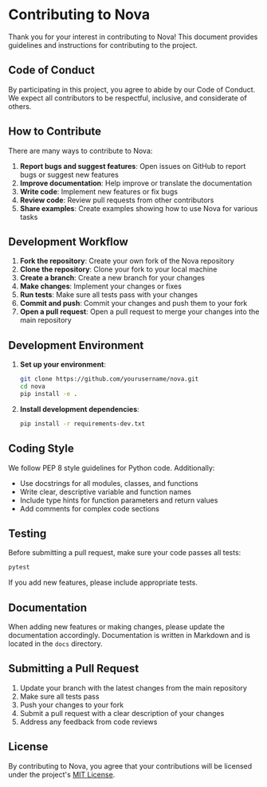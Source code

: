 # Contributing to Nova

Thank you for your interest in contributing to Nova! This document provides guidelines and instructions for contributing to the project.

## Code of Conduct

By participating in this project, you agree to abide by our Code of Conduct. We expect all contributors to be respectful, inclusive, and considerate of others.

## How to Contribute

There are many ways to contribute to Nova:

1. **Report bugs and suggest features**: Open issues on GitHub to report bugs or suggest new features
2. **Improve documentation**: Help improve or translate the documentation
3. **Write code**: Implement new features or fix bugs
4. **Review code**: Review pull requests from other contributors
5. **Share examples**: Create examples showing how to use Nova for various tasks

## Development Workflow

1. **Fork the repository**: Create your own fork of the Nova repository
2. **Clone the repository**: Clone your fork to your local machine
3. **Create a branch**: Create a new branch for your changes
4. **Make changes**: Implement your changes or fixes
5. **Run tests**: Make sure all tests pass with your changes
6. **Commit and push**: Commit your changes and push them to your fork
7. **Open a pull request**: Open a pull request to merge your changes into the main repository

## Development Environment

1. **Set up your environment**:
   ```bash
   git clone https://github.com/yourusername/nova.git
   cd nova
   pip install -e .
   ```

2. **Install development dependencies**:
   ```bash
   pip install -r requirements-dev.txt
   ```

## Coding Style

We follow PEP 8 style guidelines for Python code. Additionally:

- Use docstrings for all modules, classes, and functions
- Write clear, descriptive variable and function names
- Include type hints for function parameters and return values
- Add comments for complex code sections

## Testing

Before submitting a pull request, make sure your code passes all tests:

```bash
pytest
```

If you add new features, please include appropriate tests.

## Documentation

When adding new features or making changes, please update the documentation accordingly. Documentation is written in Markdown and is located in the `docs` directory.

## Submitting a Pull Request

1. Update your branch with the latest changes from the main repository
2. Make sure all tests pass
3. Push your changes to your fork
4. Submit a pull request with a clear description of your changes
5. Address any feedback from code reviews

## License

By contributing to Nova, you agree that your contributions will be licensed under the project's [MIT License](LICENSE).